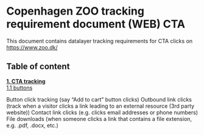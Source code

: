 # Copenhagen ZOO tracking requirement document (WEB) CTA 
This document contains datalayer tracking requirements for CTA clicks on https://www.zoo.dk/


## Table of content
[**1. CTA tracking**](#ecommerce-tracking) <br/>
[1.1 buttons](#items-array) <br/>

Button click tracking (say “Add to cart” button clicks)
Outbound link clicks (track when a visitor clicks a link leading to an external resource (3rd party website))
Contact link clicks (e.g. clicks email addresses or phone numbers)
File downloads (when someone clicks a link that contains a file extension, e.g. .pdf, .docx, etc.)
